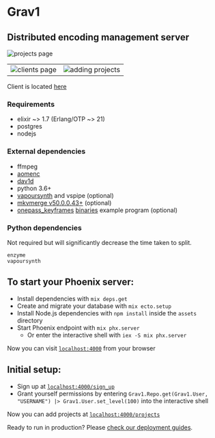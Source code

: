 # Grav1
## Distributed encoding management server

![projects page](https://user-images.githubusercontent.com/19401176/102001907-ff959780-3cab-11eb-9597-8254bc809f5e.png)

|||
|-|-|
|![clients page](https://user-images.githubusercontent.com/19401176/103187415-17a71280-4879-11eb-9b03-9014f9a45df5.png)|![adding projects](https://user-images.githubusercontent.com/19401176/103187418-183fa900-4879-11eb-89d5-e9a54cd2695c.png)|

Client is located [here](https://github.com/wwww-wwww/grav1_ex_client)

### Requirements

- elixir ~> 1.7 (Erlang/OTP ~> 21)
- postgres
- nodejs

### External dependencies

- ffmpeg
- [aomenc](https://aomedia.googlesource.com/aom/)
- [dav1d](https://code.videolan.org/videolan/dav1d)
- python 3.6+
- [vapoursynth](https://github.com/vapoursynth/vapoursynth/releases) and vspipe (optional)
- [mkvmerge v50.0.0.43+](https://mkvtoolnix.download/downloads.html) (optional)
- [onepass_keyframes](https://gist.github.com/wwww-wwww/aeed66e165fe60cbbb7fed2827ad912e) [binaries](https://bin.grass.moe/onepass_keyframes/) example program (optional)

### Python dependencies
Not required but will significantly decrease the time taken to split.
```
enzyme
vapoursynth
```

## To start your Phoenix server:

  * Install dependencies with `mix deps.get`
  * Create and migrate your database with `mix ecto.setup`
  * Install Node.js dependencies with `npm install` inside the `assets` directory
  * Start Phoenix endpoint with `mix phx.server`
    * Or enter the interactive shell with `iex -S mix phx.server`

Now you can visit [`localhost:4000`](http://localhost:4000) from your browser

## Initial setup:

 * Sign up at [`localhost:4000/sign_up`](http://localhost:4000/sign_up)
 * Grant yourself permissions by entering `Grav1.Repo.get(Grav1.User, "USERNAME") |> Grav1.User.set_level(100)` into the interactive shell

Now you can add projects at [`localhost:4000/projects`](http://localhost:4000/projects)

Ready to run in production? Please [check our deployment guides](https://hexdocs.pm/phoenix/deployment.html).
